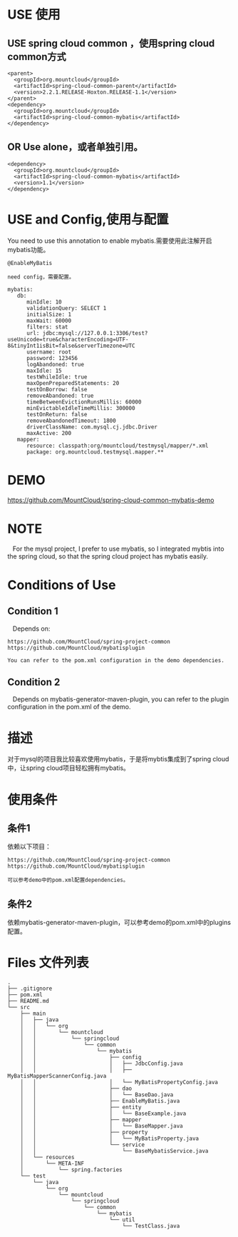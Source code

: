 # USE 使用
##  USE spring cloud common ，使用spring cloud common方式
```
<parent>
  <groupId>org.mountcloud</groupId>
  <artifactId>spring-cloud-common-parent</artifactId>
  <version>2.2.1.RELEASE-Hoxton.RELEASE-1.1</version>
</parent>
<dependency>
  <groupId>org.mountcloud</groupId>
  <artifactId>spring-cloud-common-mybatis</artifactId>
</dependency>
```
## OR Use alone，或者单独引用。
```
<dependency>
  <groupId>org.mountcloud</groupId>
  <artifactId>spring-cloud-common-mybatis</artifactId>
  <version>1.1</version>
</dependency>
```

# USE and Config,使用与配置
  You need to use this annotation to enable mybatis.需要使用此注解开启mybatis功能。
```
@EnableMyBatis

need config，需要配置。

mybatis:
   db:
      minIdle: 10
      validationQuery: SELECT 1
      initialSize: 1
      maxWait: 60000
      filters: stat
      url: jdbc:mysql://127.0.0.1:3306/test?useUnicode=true&characterEncoding=UTF-8&tinyInt1isBit=false&serverTimezone=UTC
      username: root
      password: 123456
      logAbandoned: true
      maxIdle: 15
      testWhileIdle: true
      maxOpenPreparedStatements: 20
      testOnBorrow: false
      removeAbandoned: true
      timeBetweenEvictionRunsMillis: 60000
      minEvictableIdleTimeMillis: 300000
      testOnReturn: false
      removeAbandonedTimeout: 1800
      driverClassName: com.mysql.cj.jdbc.Driver
      maxActive: 200
   mapper:
      resource: classpath:org/mountcloud/testmysql/mapper/*.xml
      package: org.mountcloud.testmysql.mapper.**
```

# DEMO
https://github.com/MountCloud/spring-cloud-common-mybatis-demo

# NOTE
   For the mysql project, I prefer to use mybatis, so I integrated mybtis into the spring cloud, so that the spring cloud project has mybatis easily.
  
# Conditions of Use
## Condition 1
   Depends on:
```
https://github.com/MountCloud/spring-project-common
https://github.com/MountCloud/mybatisplugin

You can refer to the pom.xml configuration in the demo dependencies.
```
## Condition 2
   Depends on mybatis-generator-maven-plugin, you can refer to the plugin configuration in the pom.xml of the demo.

# 描述
  对于mysql的项目我比较喜欢使用mybatis，于是将mybtis集成到了spring cloud中，让spring cloud项目轻松拥有mybatis。
  
# 使用条件
## 条件1
  依赖以下项目：
```
https://github.com/MountCloud/spring-project-common
https://github.com/MountCloud/mybatisplugin

可以参考demo中的pom.xml配置dependencies。
```
## 条件2
  依赖mybatis-generator-maven-plugin，可以参考demo的pom.xml中的plugins配置。
  
# Files 文件列表
```
.
├── .gitignore
├── pom.xml
├── README.md
└── src
    ├── main
    │   ├── java
    │   │   └── org
    │   │       └── mountcloud
    │   │           └── springcloud
    │   │               └── common
    │   │                   └── mybatis
    │   │                       ├── config
    │   │                       │   ├── JdbcConfig.java
    │   │                       │   ├── MyBatisMapperScannerConfig.java
    │   │                       │   └── MyBatisPropertyConfig.java
    │   │                       ├── dao
    │   │                       │   └── BaseDao.java
    │   │                       ├── EnableMyBatis.java
    │   │                       ├── entity
    │   │                       │   └── BaseExample.java
    │   │                       ├── mapper
    │   │                       │   └── BaseMapper.java
    │   │                       ├── property
    │   │                       │   └── MyBatisProperty.java
    │   │                       └── service
    │   │                           └── BaseMybatisService.java
    │   └── resources
    │       └── META-INF
    │           └── spring.factories
    └── test
        └── java
            └── org
                └── mountcloud
                    └── springcloud
                        └── common
                            └── mybatis
                                └── util
                                    └── TestClass.java
```
